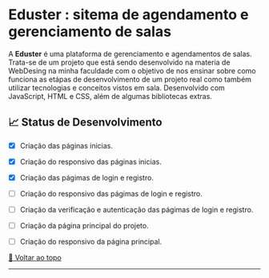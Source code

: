 <div id='top'>

# Eduster : sitema de agendamento e gerenciamento de salas

</div>


A **Eduster** é uma plataforma de gerenciamento e agendamentos de salas. Trata-se de um projeto que está sendo desenvolvido na materia de WebDesing na minha faculdade com o objetivo de nos ensinar sobre como funciona as etápas de desenvolvimento de um projeto real como também utilizar tecnologias e conceitos vistos em sala. Desenvolvido com JavaScript, HTML e CSS, além de algumas bibliotecas extras.


## 📈 Status de Desenvolvimento

- [x] Criação das páginas inicias.
- [x] Criação do responsivo das páginas inicias.
- [x] Criação das págimas de login e registro.
- [ ] Criação do responsivo das págimas de login e registro.
- [ ] Criação da verificação e autenticação das págimas de login e registro.
- [ ] Criação da página principal do projeto.
- [ ] Criação do responsivo da página principal.









<a href='#top'>🔼 Voltar ao topo</a>

---
